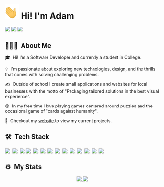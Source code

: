 # <img width="45" src="./image/waving.gif"> Hi! I'm Adam

<p align="center">

![](https://komarev.com/ghpvc/?username=adam20058&color=blue)
<a href="https://linkedin.com/in/adamjemal"><img src="https://img.shields.io/badge/-Adam%20Jemal%20-0077B5?style=flat&logo=Linkedin&logoColor=white"/></a>
<a href="mailto:adamjemal93@gmail.com"><img src="https://img.shields.io/badge/-adamjemal93@gmail.com-grey?style=flat&logo=Gmail&logoColor=red"/></a>

</p>

<h2> 👨🏻‍💻 &nbsp;About Me </h2>
<p>🎓 &nbsp;Hi! I'm a Software Developer and currently a student in College. </p>
<p>💡 &nbsp;I'm passionate about exploring new technologies, design, and the thrills that comes with solving challenging problems.</p> 
<p>✍️ &nbsp;Outside of school I create small applications and websites for local businesses with the motto of "Packaging tailored solutions in the best visual experience".</p>
<p>😪 &nbsp;In my free time I love playing games centered around puzzles and the occasional game of "cards against humanity".</p>
<p> 🌱 &nbsp;Checkout my <a href = "https://www.adamjemal.com"> website </a> to view my current projects. </p>

## 🛠 &nbsp;Tech Stack

<img src ="https://img.shields.io/badge/-HTML-05122A?style=flat&logo=HTML5">&nbsp;
<img src ="https://img.shields.io/badge/-CSS-05122A?style=flat&logo=CSS3&logoColor=1572B6">&nbsp;
<img src ="https://img.shields.io/badge/-Bootstrap-05122A?style=flat&logo=bootstrap&logoColor=563D7C">
<img src ="https://img.shields.io/badge/-JavaScript-05122A?style=flat&logo=javascript">&nbsp;
<img src ="https://img.shields.io/badge/-React-05122A?style=flat&logo=react">&nbsp;
<img src ="https://img.shields.io/badge/-Node.js-05122A?style=flat&logo=node.js">&nbsp;
<img src ="https://img.shields.io/badge/-C-05122A?style=flat&logo=C&logoColor=A8B9CC">&nbsp;
<img src ="https://img.shields.io/badge/-C++-05122A?style=flat&logo=C%2B%2B&logoColor=00599C">&nbsp;
<img src ="https://img.shields.io/badge/-Python-05122A?style=flat&logo=python">&nbsp;
<img src ="https://img.shields.io/badge/-MySQL-05122A?style=flat&logo=mysql">&nbsp;
<img src ="https://img.shields.io/badge/-Git-05122A?style=flat&logo=git">&nbsp;
<img src ="https://img.shields.io/badge/-GitHub-05122A?style=flat&logo=github">&nbsp;
<img src ="https://img.shields.io/badge/-Markdown-05122A?style=flat&logo=markdown">&nbsp;
<img src ="https://img.shields.io/badge/-Visual%20Studio%20Code-05122A?style=flat&logo=visual-studio-code&logoColor=007ACC">&nbsp;

 <!-- <img alt="Night Coding" src="./image/nightcoder.gif" align="right" display="block"/> -->

## ⚙️ &nbsp;My Stats

<p align="center">
<a href="https://github.com/adam20058">
  <img height="180em" src="https://github-readme-stats-eight-theta.vercel.app/api?username=adam20058&show_icons=true&theme=algolia&include_all_commits=true&count_private=true"/>
  <img height="180em" src="https://github-readme-stats-eight-theta.vercel.app/api/top-langs/?username=adam20058&layout=compact&langs_count=8&theme=algolia"/>
</a>
</p>
